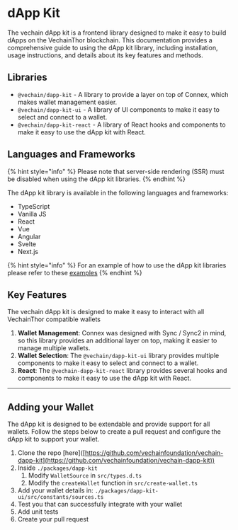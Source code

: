 # dApp Kit

The vechain dApp kit is a frontend library designed to make it easy to build dApps on the VechainThor blockchain. This documentation provides a comprehensive guide to using the dApp kit library, including installation, usage instructions, and details about its key features and methods.

## Libraries

* `@vechain/dapp-kit` - A library to provide a layer on top of Connex, which makes wallet management easier.
* `@vechain/dapp-kit-ui` - A library of UI components to make it easy to select and connect to a wallet.
* `@vechain/dapp-kit-react` - A library of React hooks and components to make it easy to use the dApp kit with React.

## Languages and Frameworks

{% hint style="info" %}
Please note that server-side rendering (SSR) must be disabled when using the dApp kit libraries.
{% endhint %}

The dApp kit library is available in the following languages and frameworks:

* TypeScript
* Vanilla JS
* React
* Vue
* Angular
* Svelte
* Next.js

{% hint style="info" %}
For an example of how to use the dApp kit libraries please refer to these [examples](https://github.com/vechainfoundation/vechain-dapp-kit/tree/main/apps)
{% endhint %}

## Key Features

The vechain dApp kit is designed to make it easy to interact with all VechainThor compatible wallets

1. **Wallet Management**: Connex was designed with Sync / Sync2 in mind, so this library provides an additional layer on top, making it easier to manage multiple wallets.
2. **Wallet Selection**: The `@vechain/dapp-kit-ui` library provides multiple components to make it easy to select and connect to a wallet.
3. **React**: The `@vechain-dapp-kit-react` library provides several hooks and components to make it easy to use the dApp kit with React.

***

## Adding your Wallet

The dApp kit is designed to be extendable and provide support for all wallets. Follow the steps below to create a pull request and configure the dApp kit to support your wallet.

1. Clone the repo \[here]\([https://github.com/vechainfoundation/vechain-dapp-kit](https://github.com/vechainfoundation/vechain-dapp-kit))
2. Inside `./packages/dapp-kit`&#x20;
   1. Modify `WalletSource` in `src/types.d.ts`
   2. Modify the `createWallet` function in `src/create-wallet.ts`
3. Add your wallet details in: `./packages/dapp-kit-ui/src/constants/sources.ts`
4. Test you that can successfully integrate with your wallet
5. Add unit tests
6. Create your pull request
